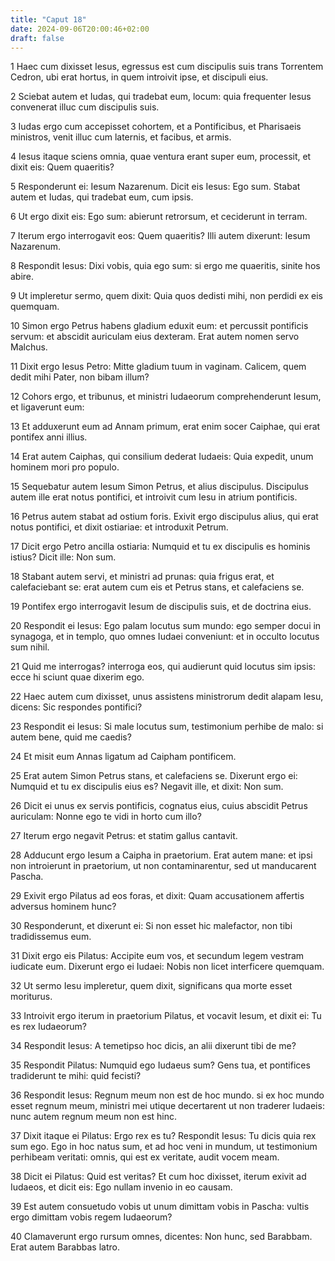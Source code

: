 ```yaml
---
title: "Caput 18"
date: 2024-09-06T20:00:46+02:00
draft: false
---
```



1 Haec cum dixisset Iesus, egressus est cum discipulis suis trans Torrentem Cedron, ubi erat hortus, in quem introivit ipse, et discipuli eius.

2 Sciebat autem et Iudas, qui tradebat eum, locum: quia frequenter Iesus convenerat illuc cum discipulis suis.

3 Iudas ergo cum accepisset cohortem, et a Pontificibus, et Pharisaeis ministros, venit illuc cum laternis, et facibus, et armis.

4 Iesus itaque sciens omnia, quae ventura erant super eum, processit, et dixit eis: Quem quaeritis?

5 Responderunt ei: Iesum Nazarenum. Dicit eis Iesus: Ego sum. Stabat autem et Iudas, qui tradebat eum, cum ipsis.

6 Ut ergo dixit eis: Ego sum: abierunt retrorsum, et ceciderunt in terram.

7 Iterum ergo interrogavit eos: Quem quaeritis? Illi autem dixerunt: Iesum Nazarenum.

8 Respondit Iesus: Dixi vobis, quia ego sum: si ergo me quaeritis, sinite hos abire.

9 Ut impleretur sermo, quem dixit: Quia quos dedisti mihi, non perdidi ex eis quemquam.

10 Simon ergo Petrus habens gladium eduxit eum: et percussit pontificis servum: et abscidit auriculam eius dexteram. Erat autem nomen servo Malchus.

11 Dixit ergo Iesus Petro: Mitte gladium tuum in vaginam. Calicem, quem dedit mihi Pater, non bibam illum?

12 Cohors ergo, et tribunus, et ministri Iudaeorum comprehenderunt Iesum, et ligaverunt eum:

13 Et adduxerunt eum ad Annam primum, erat enim socer Caiphae, qui erat pontifex anni illius.

14 Erat autem Caiphas, qui consilium dederat Iudaeis: Quia expedit, unum hominem mori pro populo.

15 Sequebatur autem Iesum Simon Petrus, et alius discipulus. Discipulus autem ille erat notus pontifici, et introivit cum Iesu in atrium pontificis.

16 Petrus autem stabat ad ostium foris. Exivit ergo discipulus alius, qui erat notus pontifici, et dixit ostiariae: et introduxit Petrum.

17 Dicit ergo Petro ancilla ostiaria: Numquid et tu ex discipulis es hominis istius? Dicit ille: Non sum.

18 Stabant autem servi, et ministri ad prunas: quia frigus erat, et calefaciebant se: erat autem cum eis et Petrus stans, et calefaciens se.

19 Pontifex ergo interrogavit Iesum de discipulis suis, et de doctrina eius.

20 Respondit ei Iesus: Ego palam locutus sum mundo: ego semper docui in synagoga, et in templo, quo omnes Iudaei conveniunt: et in occulto locutus sum nihil.

21 Quid me interrogas? interroga eos, qui audierunt quid locutus sim ipsis: ecce hi sciunt quae dixerim ego.

22 Haec autem cum dixisset, unus assistens ministrorum dedit alapam Iesu, dicens: Sic respondes pontifici?

23 Respondit ei Iesus: Si male locutus sum, testimonium perhibe de malo: si autem bene, quid me caedis?

24 Et misit eum Annas ligatum ad Caipham pontificem.

25 Erat autem Simon Petrus stans, et calefaciens se. Dixerunt ergo ei: Numquid et tu ex discipulis eius es? Negavit ille, et dixit: Non sum.

26 Dicit ei unus ex servis pontificis, cognatus eius, cuius abscidit Petrus auriculam: Nonne ego te vidi in horto cum illo?

27 Iterum ergo negavit Petrus: et statim gallus cantavit.

28 Adducunt ergo Iesum a Caipha in praetorium. Erat autem mane: et ipsi non introierunt in praetorium, ut non contaminarentur, sed ut manducarent Pascha.

29 Exivit ergo Pilatus ad eos foras, et dixit: Quam accusationem affertis adversus hominem hunc?

30 Responderunt, et dixerunt ei: Si non esset hic malefactor, non tibi tradidissemus eum.

31 Dixit ergo eis Pilatus: Accipite eum vos, et secundum legem vestram iudicate eum. Dixerunt ergo ei Iudaei: Nobis non licet interficere quemquam.

32 Ut sermo Iesu impleretur, quem dixit, significans qua morte esset moriturus.

33 Introivit ergo iterum in praetorium Pilatus, et vocavit Iesum, et dixit ei: Tu es rex Iudaeorum?

34 Respondit Iesus: A temetipso hoc dicis, an alii dixerunt tibi de me?

35 Respondit Pilatus: Numquid ego Iudaeus sum? Gens tua, et pontifices tradiderunt te mihi: quid fecisti?

36 Respondit Iesus: Regnum meum non est de hoc mundo. si ex hoc mundo esset regnum meum, ministri mei utique decertarent ut non traderer Iudaeis: nunc autem regnum meum non est hinc.

37 Dixit itaque ei Pilatus: Ergo rex es tu? Respondit Iesus: Tu dicis quia rex sum ego. Ego in hoc natus sum, et ad hoc veni in mundum, ut testimonium perhibeam veritati: omnis, qui est ex veritate, audit vocem meam.

38 Dicit ei Pilatus: Quid est veritas? Et cum hoc dixisset, iterum exivit ad Iudaeos, et dicit eis: Ego nullam invenio in eo causam.

39 Est autem consuetudo vobis ut unum dimittam vobis in Pascha: vultis ergo dimittam vobis regem Iudaeorum?

40 Clamaverunt ergo rursum omnes, dicentes: Non hunc, sed Barabbam. Erat autem Barabbas latro.

